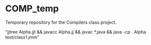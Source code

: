 # COMP_temp
Temporary repository for the Compilers class project.

"jjtree Alpha.jjt && javacc Alpha.jj && javac *.java && java -cp . Alpha test/class1.jmm"

